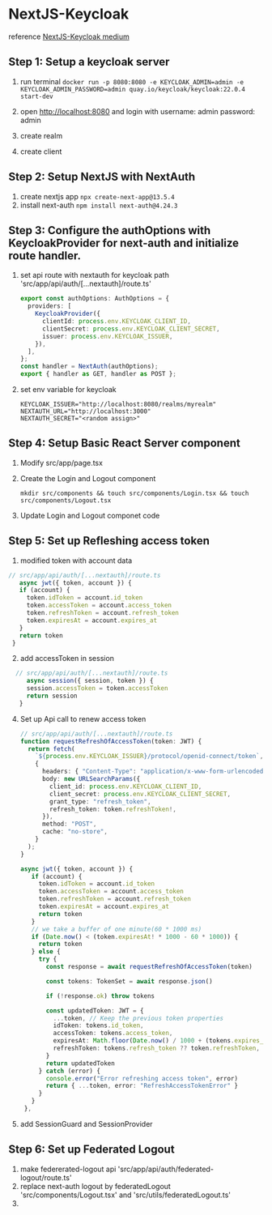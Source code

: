 # NextJS-Keycloak

reference [NextJS-Keycloak medium](https://medium.com/inspiredbrilliance/implementing-authentication-in-next-js-v13-application-with-keycloak-part-1-f4817c53c7ef)

## Step 1: Setup a keycloak server

1. run terminal
   `docker run -p 8080:8080 -e KEYCLOAK_ADMIN=admin -e KEYCLOAK_ADMIN_PASSWORD=admin quay.io/keycloak/keycloak:22.0.4 start-dev`

2. open <http://localhost:8080> and login with username: admin password: admin
3. create realm
4. create client

## Step 2: Setup NextJS with NextAuth

1. create nextjs app
   `npx create-next-app@13.5.4`
2. install next-auth
   `npm install next-auth@4.24.3`

## Step 3: Configure the authOptions with KeycloakProvider for next-auth and initialize route handler.

1. set api route with nextauth for keycloak path 'src/app/api/auth/[...nextauth]/route.ts'

   ```typescript
   export const authOptions: AuthOptions = {
     providers: [
       KeycloakProvider({
         clientId: process.env.KEYCLOAK_CLIENT_ID,
         clientSecret: process.env.KEYCLOAK_CLIENT_SECRET,
         issuer: process.env.KEYCLOAK_ISSUER,
       }),
     ],
   };
   const handler = NextAuth(authOptions);
   export { handler as GET, handler as POST };
   ```

2. set env variable for keycloak

   ```KEYCLOAK_CLIENT_SECRET="<get from keycloak client page>"
   KEYCLOAK_ISSUER="http://localhost:8080/realms/myrealm"
   NEXTAUTH_URL="http://localhost:3000"
   NEXTAUTH_SECRET="<random assign>"
   ```

## Step 4: Setup Basic React Server component

1. Modify src/app/page.tsx
2. Create the Login and Logout component

   ```console
   mkdir src/components && touch src/components/Login.tsx && touch src/components/Logout.tsx
   ```

3. Update Login and Logout componet code

## Step 5: Set up Refleshing access token

1.  modified token with account data

```typescript
// src/app/api/auth/[...nextauth]/route.ts
   async jwt({ token, account }) {
   if (account) {
     token.idToken = account.id_token
     token.accessToken = account.access_token
     token.refreshToken = account.refresh_token
     token.expiresAt = account.expires_at
   }
   return token
 }
```

2.  add accessToken in session

```typescript
  // src/app/api/auth/[...nextauth]/route.ts
     async session({ session, token }) {
     session.accessToken = token.accessToken
     return session
   }
```

4. Set up Api call to renew access token

   ```typescript
   // src/app/api/auth/[...nextauth]/route.ts
   function requestRefreshOfAccessToken(token: JWT) {
     return fetch(
       `${process.env.KEYCLOAK_ISSUER}/protocol/openid-connect/token`,
       {
         headers: { "Content-Type": "application/x-www-form-urlencoded" },
         body: new URLSearchParams({
           client_id: process.env.KEYCLOAK_CLIENT_ID,
           client_secret: process.env.KEYCLOAK_CLIENT_SECRET,
           grant_type: "refresh_token",
           refresh_token: token.refreshToken!,
         }),
         method: "POST",
         cache: "no-store",
       }
     );
   }
   ```

   ```typescript
   async jwt({ token, account }) {
      if (account) {
        token.idToken = account.id_token
        token.accessToken = account.access_token
        token.refreshToken = account.refresh_token
        token.expiresAt = account.expires_at
        return token
      }
      // we take a buffer of one minute(60 * 1000 ms)
      if (Date.now() < (token.expiresAt! * 1000 - 60 * 1000)) {
        return token
      } else {
        try {
          const response = await requestRefreshOfAccessToken(token)

          const tokens: TokenSet = await response.json()

          if (!response.ok) throw tokens

          const updatedToken: JWT = {
            ...token, // Keep the previous token properties
            idToken: tokens.id_token,
            accessToken: tokens.access_token,
            expiresAt: Math.floor(Date.now() / 1000 + (tokens.expires_in as number)),
            refreshToken: tokens.refresh_token ?? token.refreshToken,
          }
          return updatedToken
        } catch (error) {
          console.error("Error refreshing access token", error)
          return { ...token, error: "RefreshAccessTokenError" }
        }
      }
    },
   ```

5. add SessionGuard and SessionProvider

## Step 6: Set up Federated Logout

1. make federerated-logout api 'src/app/api/auth/federated-logout/route.ts'
2. replace next-auth logout by federatedLogout 'src/components/Logout.tsx' and 'src/utils/federatedLogout.ts'
3.
